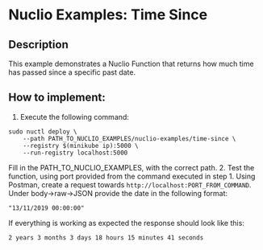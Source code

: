 # Nuclio Examples: Time Since

## Description
This example demonstrates a Nuclio Function that returns how much time has passed since a specific past date.

## How to implement:
1. Execute the following command:
```
sudo nuctl deploy \
    --path PATH_TO_NUCLIO_EXAMPLES/nuclio-examples/time-since \
    --registry $(minikube ip):5000 \
    --run-registry localhost:5000
```
Fill in the PATH_TO_NUCLIO_EXAMPLES, with the correct path. 
2. Test the function, using port provided from the command executed in step 1. Using Postman, create a request towards `http://localhost:PORT_FROM_COMMAND`. Under body->raw->JSON provide the date in the following format:
```
"13/11/2019 00:00:00"
```
If everything is working as expected the response should look like this:
```
2 years 3 months 3 days 18 hours 15 minutes 41 seconds
```
